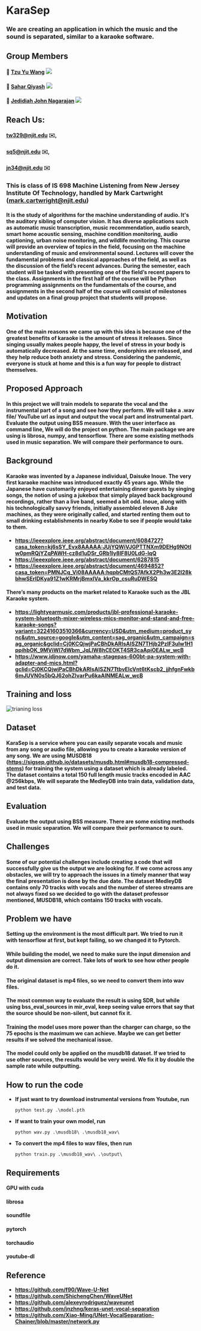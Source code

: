 # KaraSep
### We are creating an application in which the music and the sound is separated, similar to a karaoke software.

## Group Members
#### :prince: [Tzu Yu Wang](https://github.com/tw329)             ![](https://komarev.com/ghpvc/?username=tw329&color=red)
#### :princess: [Sahar Qiyash](https://github.com/saharqiyash)            ![](https://komarev.com/ghpvc/?username=saharqiyash&color=green)
#### :prince: [Jedidiah John Nagarajan](https://github.com/JedidiahJohnNagarajan) ![](https://komarev.com/ghpvc/?username=JedidiahJohnNagarajan&color=blue)

## Reach Us:
#### [tw329@njit.edu](https://mail.google.com/mail/?view=cm&fs=1&to=tw329@njit.edu) ✉️, 
#### [sq5@njit.edu](https://mail.google.com/mail/?view=cm&fs=1&to=sq5@njit.edu) ✉️, 
#### [jn34@njit.edu](https://mail.google.com/mail/?view=cm&fs=1&to=jn34@njit.edu) ✉️

### This is class of IS 698 Machine Listening from New Jersey Institute Of Technology, handled by Mark Cartwright ([mark.cartwright@njit.edu](https://mail.google.com/mail/view=cm&fs=1&to=mark.cartwright@njit.edu))

#### It is the study of algorithms for the machine understanding of audio. It's the auditory sibling of computer vision. It has diverse applications such as automatic music transcription, music recommendation, audio search, smart home acoustic sensing, machine condition monitoring, audio captioning, urban noise monitoring, and wildlife monitoring. This course will provide an overview of topics in the field, focusing on the machine understanding of music and environmental sound. Lectures will cover the fundamental problems and classical approaches of the field, as well as the discussion of the field’s recent advances. During the semester, each student will be tasked with presenting one of the field’s recent papers to the class. Assignments in the first half of the course will be Python programming assignments on the fundamentals of the course, and assignments in the second half of the course will consist of milestones and updates on a final group project that students will propose. 


## Motivation
#### One of the main reasons we came up with this idea is because one of the greatest benefits of karaoke is the amount of stress it releases. Since singing usually makes people happy, the level of stress in your body is automatically decreased. At the same time, endorphins are released, and they help reduce both anxiety and stress. Considering the pandemic, everyone is stuck at home and this is a fun way for people to distract themselves.

## Proposed Approach
#### In this project we will train models to separate the vocal and the instrumental part of a song and see how they perform. We will take a .wav file/ YouTube url as input and output the vocal part and instrumental part. Evaluate the output using BSS measure. With the user interface as command line, We will do the project on python. The main package we are using is librosa, numpy, and tensorflow. There are some existing methods used in music separation. We will compare their performance to ours.

## Background
#### Karaoke was invented by a Japanese individual, Daisuke Inoue. The very first karaoke machine was introduced exactly 45 years ago. While the Japanese have customarily enjoyed entertaining dinner guests by singing songs, the notion of using a jukebox that simply played back background recordings, rather than a live band, seemed a bit odd. Inoue, along with his technologically savvy friends, initially assembled eleven 8 Juke machines, as they were originally called, and started renting them out to small drinking establishments in nearby Kobe to see if people would take to them.
+ **https://ieeexplore.ieee.org/abstract/document/6084727?casa_token=kj6sSY_Evx8AAAAA:JUjYQWiVJGPTTNXm9DEHg9NOtlw0pmRQjYZqPAWH-cz8d1uDSr_GRb1ly8lF8U0LdG-lqQ**
+ **https://ieeexplore.ieee.org/abstract/document/6287815**
+ **https://ieeexplore.ieee.org/abstract/document/4694852?casa_token=PMNJCq_Vi08AAAAA:hqpbCMtQS7AfkX2Ph3w3E2l28kbhwSErIDKya91Z1wKRMrjBmxIVa_kkrOp_csuRuDWESQ**

#### There’s many products on the market related to Karaoke such as the JBL Karaoke system.
+ **https://lightyearmusic.com/products/jbl-professional-karaoke-system-bluetooth-mixer-wireless-mics-monitor-and-stand-and-free-karaoke-songs?variant=32241603510366&currency=USD&utm_medium=product_sync&utm_source=google&utm_content=sag_organic&utm_campaign=sag_organic&gclid=Cj0KCQjwjPaCBhDkARIsAISZN7THjb2PzlF3uIw1H1ppihbOK_9MViWI7dWbm_JqLlW8hCEOKT4SR3caApiOEALw_wcB**
+ **https://www.idjnow.com/yamaha-stagepas-600bt-pa-system-with-adapter-and-mics.html?gclid=Cj0KCQjwjPaCBhDkARIsAISZN7TtbvElcVnt6tKscb2_jjhfgnFwkb6mJUVN0s5bQJ62ohZlvarPu6kaAlNMEALw_wcB**

## Training and loss
![trianing loss](https://user-images.githubusercontent.com/13598741/116878917-fc189380-abed-11eb-8821-14163f0106fb.PNG)

## Dataset
#### KaraSep is a service where you can easily separate vocals and music from any song or audio file, allowing you to create a karaoke version of any song. We are using MUSDB18 (https://sigsep.github.io/datasets/musdb.html#musdb18-compressed-stems) for training the system using a dataset which is already labeled. The dataset contains a total 150 full length music tracks encoded in AAC @256kbps, We will separate the MedleyDB into train data, validation data, and test data.

## Evaluation
#### Evaluate the output using BSS measure. There are some existing methods used in music separation. We will compare their performance to ours.

## Challenges
#### Some of our potential challenges include creating a code that will successfully give us the output we are looking for. If we come across any obstacles, we will try to approach the issues in a timely manner that way the final presentation is done by the due date. The dataset MedleyDB contains only 70 tracks with vocals and the number of stereo streams are not always fixed so we decided to go with the dataset professor mentioned, MUSDB18, which contains 150 tracks with vocals.

## Problem we have
#### Setting up the environment is the most difficult part. We tried to run it with tensorflow at first, but kept failing, so we changed it to Pytorch.
#### While building the model, we need to make sure the input dimension and output dimension are correct. Take lots of work to see how other people do it.
#### The original dataset is mp4 files, so we need to convert them into wav files.
#### The most common way to evaluate the result is using SDR, but while using bss_eval_sources in mir_eval, keep seeing value errors that say that the source should be non-silent, but cannot fix it.
#### Training the model uses more power than the charger can charge, so the 75 epochs is the maximum we can achieve. Maybe we can get better results if we solved the mechanical issue.
#### The model could only be applied on the musdb18 dataset. If we tried to use other sources, the results would be very weird. We fix it by double the sample rate while outputting. 

## How to run the code
+ **If just want to try download instrumental versions from Youtube, run**

     ``python test.py .\model.pth``
     
+ **If want to train your own model, run**

     ``python wav.py .\musdb18\ .\musdb18_wav\``
     
+ **To convert the mp4 files to wav files, then run**

     ``python train.py .\musdb18_wav\ .\output\``
     

## Requirements
#### GPU with cuda
#### librosa
#### soundfile
#### pytorch
#### torchaudio
#### youtube-dl

## Reference
+ **https://github.com/f90/Wave-U-Net**
+ **https://github.com/ShichengChen/WaveUNet**
+ **https://github.com/alexeyrodriguez/waveunet**
+ **https://github.com/jnzhng/keras-unet-vocal-separation**
+ **https://github.com/Xiao-Ming/UNet-VocalSeparation-Chainer/blob/master/network.py**







